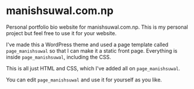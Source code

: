 manishsuwal.com.np
==================

Personal portfolio bio website for manishsuwal.com.np. This is my personal project but feel free to use it for your website.

I've made this a WordPress theme and used a page template called `page_manishsuwal` so that I can make it a static front page. Everything is inside `page_manishsuwal`, including the CSS.

This is all just HTML and CSS, which I've added all on `page_manishsuwal`.

You can edit `page_manishsuwal` and use it for yourself as you like.
